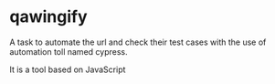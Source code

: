 # qawingify

A task to automate the url and check their test cases with the use of automation toll named cypress.

It is a tool based on JavaScript